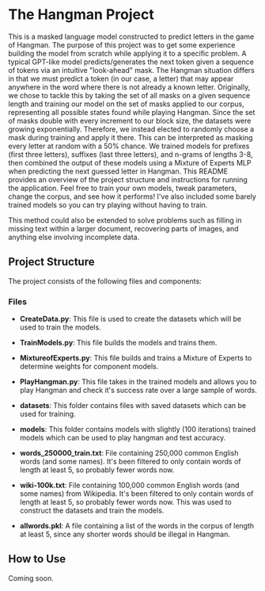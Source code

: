 # The Hangman Project

This is a masked language model constructed to predict letters in the game of Hangman. The purpose of this project was to get some experience building the model from scratch while applying it to a specific problem. A typical GPT-like model predicts/generates the next token given a sequence of tokens via an intuitive "look-ahead" mask. The Hangman situation differs in that we must predict a token (in our case, a letter) that may appear anywhere in the word where there is not already a known letter. Originally, we chose to tackle this by taking the set of all masks on a given sequence length and training our model on the set of masks applied to our corpus, representing all possible states found while playing Hangman. Since the set of masks double with every increment to our block size, the datasets were growing exponentially. Therefore, we instead elected to randomly choose a mask during training and apply it there. This can be interpreted as masking every letter at random with a 50% chance. We trained models for prefixes (first three letters), suffixes (last three letters), and n-grams of lengths 3-8, then combined the output of these models using a Mixture of Experts MLP when predicting the next guessed letter in Hangman. 
This README provides an overview of the project structure and instructions for running the application. Feel free to train your own models, tweak parameters, change the corpus, and see how it performs! I've also included some barely trained models so you can try playing without having to train.

This method could also be extended to solve problems such as filling in missing text within a larger document, recovering parts of images, and anything else involving incomplete data.

## Project Structure

The project consists of the following files and components:

### Files

- **CreateData.py**: This file is used to create the datasets which will be used to train the models. 
  
- **TrainModels.py**: This file builds the models and trains them. 

- **MixtureofExperts.py**: This file builds and trains a Mixture of Experts to determine weights for component models. 

- **PlayHangman.py**: This file takes in the trained models and allows you to play Hangman and check it's success rate over a large sample of words.

- **datasets**: This folder contains files with saved datasets which can be used for training. 

- **models**: This folder contains models with slightly (100 iterations) trained models which can be used to play hangman and test accuracy. 

- **words_250000_train.txt**: File containing 250,000 common English words (and some names). It's been filtered to only contain words of length at least 5, so probably fewer words now.  

- **wiki-100k.txt**: File containing 100,000 common English words (and some names) from Wikipedia. It's been filtered to only contain words of length at least 5, so probably fewer words now. This was used to construct the datasets and train the models.

- **allwords.pkl**: A file containing a list of the words in the corpus of length at least 5, since any shorter words should be illegal in Hangman. 




## How to Use

Coming soon.
